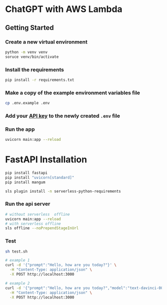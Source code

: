 # ChatGPT with AWS Lambda

## Getting Started

### Create a new virtual environment

```bash
python -m venv venv
soruce venv/bin/activate
```

### Install the requirements

```bash
pip install -r requirements.txt
```

### Make a copy of the example environment variables file

```bash
cp .env.example .env
```

### Add your [API key](https://beta.openai.com/account/api-keys) to the newly created `.env` file

### Run the app

```bash
uvicorn main:app --reload
```

# FastAPI Installation

```bash
pip install fastapi
pip install "uvicorn[standard]"
pip install mangum

sls plugin install -n serverless-python-requirements
```

### Run the api server

```bash
# without serverless  offline
uvicorn main:app --reload
# with serverless offline
sls offline --noPrependStageInUrl
```

### Test

```bash
sh test.sh

# example 1
curl -d '{"prompt":"Hello, how are you today?"}' \
  -H "Content-Type: application/json" \
  -X POST http://localhost:3000

# example 2
curl -d '{"prompt":"Hello, how are you today?","model":"text-davinci-002","temperature":0.5}' \
  -H "Content-Type: application/json" \
  -X POST http://localhost:3000
```